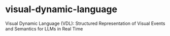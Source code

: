 # visual-dynamic-language
Visual Dynamic Language (VDL): Structured Representation of Visual Events and Semantics for LLMs in Real Time
